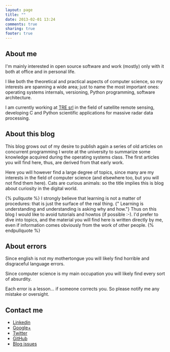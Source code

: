 ```yaml
---
layout: page
title: ""
date: 2013-02-01 13:24
comments: true
sharing: true
footer: true
---
```


## About me

I'm mainly interested in open source software and work (mostly) only with it both at office and in personal life.

I like both the theoretical and practical aspects of computer science, so my interests are spanning a wide area; just to name the most important ones: operating systems internals, versioning, Python programming, software architecture.

I am currently working at [TRE srl](http://treuropa.com) in the field of satellite remote sensing, developing C and Python scientific applications for massive radar data processing.

## About this blog

This blog grows out of my desire to publish again a series of old articles on concurrent programming I wrote at the university to summarize some knowledge acquired during the operating systems class. The first articles you will find here, thus, are derived from that early work.

Here you will however find a large degree of topics, since many are my interests in the field of computer science (and elsewhere too, but you will not find them here). Cats are curious animals: so the title implies this is blog about curiosity in the digital world.

{% pullquote %}
I strongly believe that learning is not a matter of procedures: that is just the surface of the real thing. {" Learning is understanding and understanding is asking why and how."} Thus on this blog I would like to avoid tutorials and howtos (if possible :-). I'd prefer to dive into topics, and the material you will find here is written directly by me, even if information comes obviously from the work of other people.
{% endpullquote %}

## About errors

Since english is not my mothertongue you will likely find horrible and disgraceful language errors.

Since computer science is my main occupation you will likely find every sort of absurdity.

Each error is a lesson... if someone corrects you. So please notify me any mistake or oversight.

## Contact me

* [Linkedin](http://it.linkedin.com/pub/leonardo-giordani/45/3a9/aa2/)
* <a href="https://plus.google.com/116249535367530805786" rel="me">Google+</a>
* [Twitter](https://twitter.com/tw_lgiordani)
* [GitHub](https://github.com/lgiordani)
* [Blog issues](https://github.com/lgiordani/lgiordani.github.com/issues)
